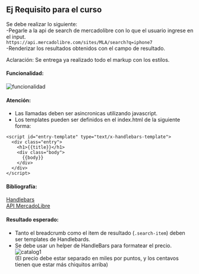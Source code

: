 ## Ej Requisito para el curso
Se debe realizar lo siguiente:  
-Pegarle a la api de search de mercadolibre con lo que el usuario ingrese en el input.  
`https://api.mercadolibre.com/sites/MLA/search?q=iphone7`  
-Renderizar los resultados obtenidos con el campo de resultado.  

Aclaración: Se entrega ya realizado todo el markup con los estilos.  

#### Funcionalidad: 
![funcionalidad](http://g.recordit.co/643HOyHklQ.gif)

#### Atención: 
- Las llamadas deben ser asincronicas utilizando javascript.  
- Los templates pueden ser definidos en el index.html de la siguiente forma:  
```
<script id="entry-template" type="text/x-handlebars-template">
  <div class="entry">
    <h1>{{title}}</h1>
    <div class="body">
      {{body}}
    </div>
  </div>
</script>
```

#### Bibliografía:
[Handlebars](http://handlebarsjs.com)  
[API MercadoLibre](http://developers.mercadolibre.com/es/items-y-busquedas/)  

#### Resultado esperado:
- Tanto el breadcrumb como el item de resultado (`.search-item`) deben ser templates de Handlebards.  
- Se debe usar un helper de HandleBars para formatear el precio.  
![catalog1](https://image.prntscr.com/image/rlMakPCrQzqOJCN1O-s6pA.png)  
(El precio debe estar separado en miles por puntos, y los centavos tienen que estar más chiquitos arriba)  
